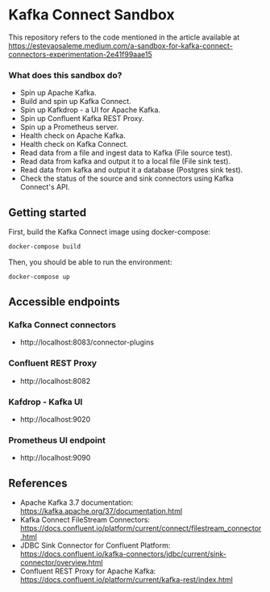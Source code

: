 # Kafka Connect Sandbox

This repository refers to the code mentioned in the article available at https://estevaosaleme.medium.com/a-sandbox-for-kafka-connect-connectors-experimentation-2e41f99aae15

### What does this sandbox do?

- Spin up Apache Kafka.
- Build and spin up Kafka Connect.
- Spin up Kafkdrop - a UI for Apache Kafka.
- Spin up Confluent Kafka REST Proxy.
- Spin up a Prometheus server.
- Health check on Apache Kafka.
- Health check on Kafka Connect.
- Read data from a file and ingest data to Kafka (File source test).
- Read data from kafka and output it to a local file (File sink test).
- Read data from kafka and output it a database (Postgres sink test).
- Check the status of the source and sink connectors using Kafka Connect's API.

## Getting started
First, build the Kafka Connect image using docker-compose:

```bash
docker-compose build
```

Then, you should be able to run the environment:
```bash
docker-compose up
```

## Accessible endpoints
### Kafka Connect connectors
- http://localhost:8083/connector-plugins<br>

### Confluent REST Proxy
- http://localhost:8082<br>

### Kafdrop - Kafka UI
- http://localhost:9020<br>

### Prometheus UI endpoint
- http://localhost:9090<br>


## References
- Apache Kafka 3.7 documentation: https://kafka.apache.org/37/documentation.html
- Kafka Connect FileStream Connectors: https://docs.confluent.io/platform/current/connect/filestream_connector.html
- JDBC Sink Connector for Confluent Platform: https://docs.confluent.io/kafka-connectors/jdbc/current/sink-connector/overview.html
- Confluent REST Proxy for Apache Kafka: https://docs.confluent.io/platform/current/kafka-rest/index.html
